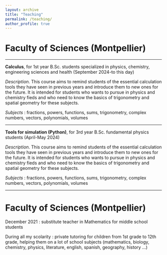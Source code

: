 ```yaml
---
layout: archive
title: "Teaching"
permalink: /teaching/
author_profile: true
---
```



Faculty of Sciences (Montpellier)
======

***
<b>Calculus</b>, for 1st year B.Sc. students specialized in physics, chemistry, engineering sciences and health
(September 2024-to this day)

<i>Description</i>. This course aims to remind students of the essential calculation tools they have seen in previous years and introduce them to new ones for the future. It is intended for students who wants to pursue in physics and chemistry fieds and who need to know the basics of trigonometry and spatial geometry for these subjects.

<i>Subjects</i> : fractions, powers, functions, sums, trigonometry, complex numbers, vectors, polynomials, volumes
***
<b>Tools for simulation (Python)</b>, for 3rd year B.Sc. fundamental physics students
(April-May 2024)

<i>Description</i>. This course aims to remind students of the essential calculation tools they have seen in previous years and introduce them to new ones for the future. It is intended for students who wants to pursue in physics and chemistry fieds and who need to know the basics of trigonometry and spatial geometry for these subjects.

<i>Subjects</i> : fractions, powers, functions, sums, trigonometry, complex numbers, vectors, polynomials, volumes
***

Faculty of Sciences (Montpellier)
======

December 2021 : substitute teacher in Mathematics for middle school students

During all my scolarity : private tutoring for children from 1st grade to 12th grade, helping them on a lot of school subjects (mathematics, biology, chemistry, physics, literature, english, spanish, geography, history ...)
